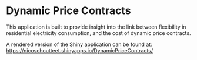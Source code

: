 # Dynamic Price Contracts
This application is built to provide insight into the link between flexibility in residential electricity consumption, and the cost of dynamic price contracts.

A rendered version of the Shiny application can be found at: https://nicoschoutteet.shinyapps.io/DynamicPriceContracts/
